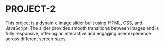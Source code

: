 # PROJECT-2
This project is a dynamic image slider built using HTML, CSS, and JavaScript. The slider provides smooth transitions between images and is fully responsive, offering an interactive and engaging user experience across different screen sizes.
